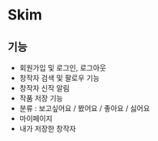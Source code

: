# Skim 
## 기능 
- 회원가입 및 로그인, 로그아웃 
- 창작자 검색 및 팔로우 기능
- 창작자 신작 알림 
- 작품 저장 기능 
- 분류 : 보고싶어요 / 봤어요 / 좋아요 / 싫어요 
- 마이페이지 
- 내가 저장한 창작자



 

